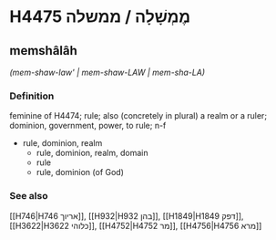 # H4475 מֶמְשָׁלָה / ממשלה

## memshâlâh

_(mem-shaw-law' | mem-shaw-LAW | mem-sha-LA)_

### Definition

feminine of H4474; rule; also (concretely in plural) a realm or a ruler; dominion, government, power, to rule; n-f

- rule, dominion, realm
  - rule, dominion, realm, domain
  - rule
  - rule, dominion (of God)

### See also

[[H746|H746 אריוך]], [[H932|H932 בהן]], [[H1849|H1849 דפק]], [[H3622|H3622 כלוהי]], [[H4752|H4752 מר]], [[H4756|H4756 מרא]]
